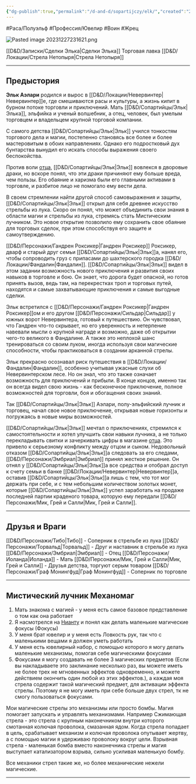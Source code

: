 ```yaml
---
{"dg-publish":true,"permalink":"/d-and-d/sopartijczy/elk/","created":"2024-02-19T19:15:29.462+03:00","updated":"2023-12-27T22:16:46.466+03:00"}
---
```


#Раса/Полуэльф #Профессия/Ювелир #Воин #Жрец


![Pasted image 20231227231621.png](/img/user/img/Pasted%20image%2020231227231621.png)

[[D&D/Записки/Сделки Элька\|Сделки Элька]]
Торговая лавка [[D&D/Локации/Стрела Нетопыря\|Стрела Нетопыря]]

--- 
## Предыстория

**Эльк Аэлари** родился и вырос в [[D&D/Локации/Невервинтер\|Невервинтер]]е, где смешиваются расы и культуры, а жизнь кипит в бурном потоке торговли и приключений. Мать [[D&D/Сопартийцы/Эльк\|Элька]], эльфийка и ученый волшебник, а отец, человек, был умелым торговцем и владельцем крупной торговой компании.

С самого детства [[D&D/Сопартийцы/Эльк\|Эльк]] учился тонкостям торгового дела и магии, постепенно становясь все более и более мастеровитым в обоих направлениях. Однако его подростковый дух бунтарства вынудил его искать способы выражения своего беспокойства.

Против воли [отца](Эмбриал.md), [[D&D/Сопартийцы/Эльк\|Эльк]] вовлекся в дворовые драки, но вскоре понял, что эти драки причиняют ему больше вреда, чем пользы. Его обаяние и харизма были его главными активами в торговле, и разбитое лицо не помогало ему вести дела.

В своем стремлении найти другой способ самовыражения и защиты, [[D&D/Сопартийцы/Эльк\|Эльк]] открыл для себя древнее искусство стрельбы из лука. Скоро он понял, что может объединить свои знания в области магии и стрельбы из лука, стремясь стать Мистическим лучником. Это новое открытие позволило ему сохранить свое обаяние для торговых сделок, при этом способствуя его защите и самоутверждению.

[[D&D/Персонажи/Гандрен Роксикер\|Гандрен Роксикер]] Роксикер, дварф и старый друг семьи [[D&D/Сопартийцы/Эльк\|Эльк]]а, нанял его, чтобы сопроводить груз с припасами до шахтерского городка [[D&D/Локации/Фандалин\|Фандалин]]. [[D&D/Сопартийцы/Эльк\|Эльк]] видел в этом задании возможность нового приключения и развития своих навыков в торговле и бою. Он знает, что дорога будет опасной, но готов принять вызов, ведь там, на перекрестках троп и торговых путей, находятся и самые захватывающие приключения и самые выгодные сделки.

Эльк встретился с [[D&D/Персонажи/Гандрен Роксикер\|Гандрен Роксикер]]ом и его другом [[D&D/Персонажи/Сильдар\|Сильдар]] у южных ворот Невервинтера, готовый к путешествию. Он чувствовал, что Гандрен что-то скрывает, но его уверенность и нетерпение навевали мысли о крупной награде и возможно, даже об открытии чего-то великого в Фандалине. А также это неплохой шанс тренироваться со своим луком, иногда используя свои магические способности, чтобы практиковаться в создании арканной стрелы. 

Эльк прекрасно осознавал риск путешествия в [[D&D/Локации/Фандалин\|Фандалин]], особенно учитывая ужасные слухи об Невервинтерском лесе. Но он знал, что это также означает возможность для приключений и прибыли. В конце концов, именно так он всегда видел свою жизнь - как бесконечное приключение, полное возможностей для торговли, боя и обогащения своих знаний.

Так [[D&D/Сопартийцы/Эльк\|Эльк]] Аэлари, полу-эльфийский лучник и торговец, начал свое новое приключение, открывая новые горизонты и погружаясь в новые миры возможностей. 

[[D&D/Сопартийцы/Эльк\|Эльк]] мечтал о приключениях, стремился к самостоятельности и хотел улучшить свои навыки лучника, а не только перекладывать свитки и зачеркивать цифры в магазине [отца](Эмбриал.md). Это привело к серьезному конфликту между отцом и сыном. Недовольный отказом [[D&D/Сопартийцы/Эльк\|Эльк]]а следовать за его следами, [[D&D/Персонажи/Эмбриал\|Эмбриал]] принял жесткое решение. Он отнял у [[D&D/Сопартийцы/Эльк\|Эльк]]а все средства и отобрал доступ к счету семьи в банке [[D&D/Локации/Невервинтер\|Невервинтер]]а, оставив [[D&D/Сопартийцы/Эльк\|Эльк]]а лишь с тем, что тот мог держать при себе, и с тем небольшим количеством золотых монет, которые [[D&D/Сопартийцы/Эльк\|Эльк]] успел заработать на продаже последней партии краденого товара, которую ему передали [[D&D/Персонажи/Мик, Грей и Салли\|Мик, Грей и Салли]]. 


--- 
## Друзья и Враги

[[D&D/Персонажи/Тибо\|Тибо]] - Соперник в стрельбе из лука
[[D&D/Персонажи/Торвальд\|Торвальд]] - Друг и наставник в стрельбе из лука
[[D&D/Персонажи/Эмбриал\|Эмбриал]] - Отец
[[D&D/Персонажи/Иоланда\|Иоланда]] - Мать
[[D&D/Персонажи/Мик, Грей и Салли\|Мик, Грей и Салли]] - Друзья детства, торгуют серым товаром
[[D&D/Персонажи/Граф Монингфуд\|Граф Монингфуд]] - Соперник по торговле

---
## Мистический лучник Механомаг

1. Мать знакома с магией - у меня есть самое базовое представление о том как она работает
2. Я насмотрелся на [Нианту](Нианта.md) и понял как делать маленькие магические фокусы (Фокусы)
3. У меня брат ювелир и у меня есть Ловкость рук, так что с маленькими вещами я должен уметь работать
4. У меня есть ювелирный набор, с помощью которого я могу делать маленькие механизмы, помогая себе магическими фокусами
5. Фокусами я могу создавать не более 3 магических предметов (Если вы накладываете это заклинание несколько раз, вы можете иметь не более трех не мгновенных эффектов одновременно, и можете действием окончить один любой из этих эффектов.), а каждая моя стрела содержит такой магический предмет, для активации эффекта стрелы. Поэтому я не могу иметь при себе больше двух стрел, тк не смогу пользоваться фокусами.


Мои магические стрелы это механизмы или просто бомбы. Магия помогает запускать и управлять механизмами. Например Сжимающая стрела - это стрела с крупным наконечником внутри которого смотанная колючая проволока, смазанная ядом. Когда стрела попадает в цель, срабатывает механизм и колючая проволока опутывает жертву, а с помощью магии я удерживаю проволоку вокруг цели. Взрывная стрела - маленькая бомба вместо наконечника стрелы и магия выступает катализатором взрыва, сильно усиливая маленькую бомбу. 

Все механики стрел такие же, но более механические нежели магические.

---
